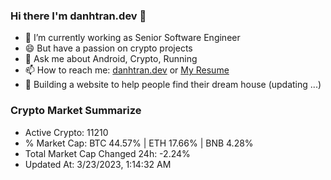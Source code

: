 ### Hi there I'm danhtran.dev 👋

- 🔭 I’m currently working as Senior Software Engineer
- 😄 But have a passion on crypto projects
- 💬 Ask me about Android, Crypto, Running 
- 📫 How to reach me: <a href="https://danhtran.dev" target="_blank">danhtran.dev</a> or <a href="Dan-Resume.pdf" target="_blank">My Resume</a>
- 🌱 Building a website to help people find their dream house (updating ...)

### Crypto Market Summarize
- Active Crypto: 11210
- % Market Cap: BTC 44.57% | ETH 17.66% | BNB 4.28%
- Total Market Cap Changed 24h: -2.24%
- Updated At: 3/23/2023, 1:14:32 AM
